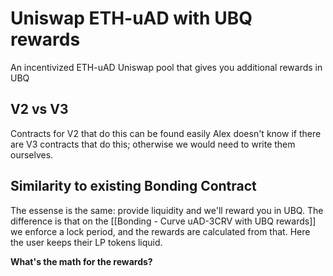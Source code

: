 # Uniswap ETH-uAD with UBQ rewards 

An incentivized ETH-uAD Uniswap pool that gives you additional rewards in UBQ

## V2 vs V3
Contracts for V2 that do this can be found easily
Alex doesn't know if there are V3 contracts that do this; otherwise we would need to write them ourselves. 

## Similarity to existing Bonding Contract

The essense is the same: provide liquidity and we'll reward you in UBQ. The difference is that on the [[Bonding - Curve uAD-3CRV with UBQ rewards]] we enforce a lock period, and the rewards are calculated from that. Here the user keeps their LP tokens liquid.

**What's the math for the rewards?**